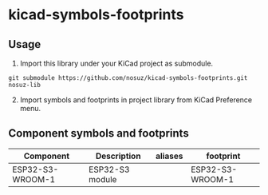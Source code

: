 # kicad-symbols-footprints

## Usage

1. Import this library under your KiCad project as submodule.

```
git submodule https://github.com/nosuz/kicad-symbols-footprints.git nosuz-lib
```

2. Import symbols and footprints in project library from KiCad Preference menu.

## Component symbols and footprints

| Component        | Description     | aliases | footprint        |
| ---------------- | --------------- | ------- | ---------------- |
| ESP32-S3-WROOM-1 | ESP32-S3 module |         | ESP32-S3-WROOM-1 |
